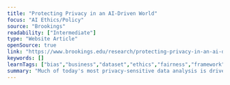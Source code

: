```yaml
---
title: "Protecting Privacy in an AI-Driven World"
focus: "AI Ethics/Policy"
source: "Brookings"
readability: ["Intermediate"]
type: "Website Article"
openSource: true
link: "https://www.brookings.edu/research/protecting-privacy-in-an-ai-driven-world/"
keywords: []
learnTags: ["bias","business","dataset","ethics","fairness","framework","government"]
summary: "Much of today's most privacy-sensitive data analysis is driven by machine learning and algorithmic decision making. As artificial intelligence evolves and the analysis of personal information reaches new levels of power and speed, AI's ability to use personal information in ways that can intrude on privacy interests is magnified. "
---
```

